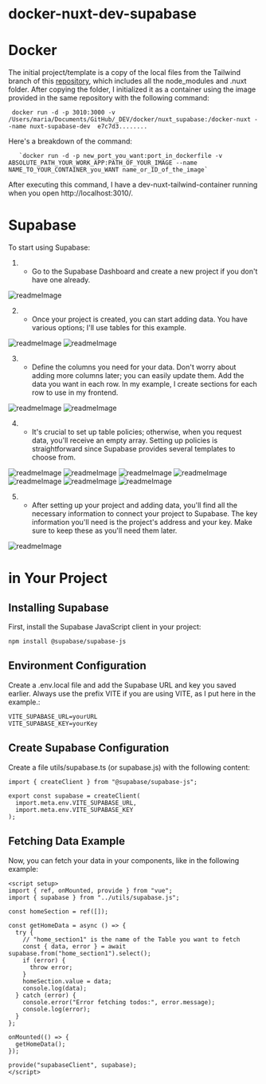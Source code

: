 # docker-nuxt-dev-supabase

# Docker

The initial project/template is a copy of the local files from the Tailwind branch of this [repository](https://github.com/MariaRiosNavarro/docker-nuxt-dev-small/tree/tailwind), which includes all the node_modules and .nuxt folder. After copying the folder, I initialized it as a container using the image provided in the same repository with the following command:

```
 docker run -d -p 3010:3000 -v /Users/maria/Documents/GitHub/_DEV/docker/nuxt_supabase:/docker-nuxt --name nuxt-supabase-dev  e7c7d3........

```

Here's a breakdown of the command:

```
   `docker run -d -p new_port_you_want:port_in_dockerfile -v ABSOLUTE_PATH_YOUR_WORK_APP:PATH_OF_YOUR_IMAGE --name NAME_TO_YOUR_CONTAINER_you_WANT name_or_ID_of_the_image`

```

After executing this command, I have a dev-nuxt-tailwind-container running when you open http://localhost:3010/.

# Supabase

To start using Supabase:

1. - Go to the Supabase Dashboard and create a new project if you don't have one already.

![readmeImage](/readme_assets/r1.png)

2. - Once your project is created, you can start adding data. You have various options; I'll use tables for this example.

![readmeImage](/readme_assets/r3.png)
![readmeImage](/readme_assets/r4.png)

3. - Define the columns you need for your data. Don't worry about adding more columns later; you can easily update them. Add the data you want in each row. In my example, I create sections for each row to use in my frontend.

![readmeImage](/readme_assets/r5.png)
![readmeImage](/readme_assets/r6.png)

4. - It's crucial to set up table policies; otherwise, when you request data, you'll receive an empty array. Setting up policies is straightforward since Supabase provides several templates to choose from.

![readmeImage](/readme_assets/r7.png)
![readmeImage](/readme_assets/r8.png)
![readmeImage](/readme_assets/r9.png)
![readmeImage](/readme_assets/r10.png)
![readmeImage](/readme_assets/r11.png)
![readmeImage](/readme_assets/r12.png)
![readmeImage](/readme_assets/r13.png)

5. - After setting up your project and adding data, you'll find all the necessary information to connect your project to Supabase. The key information you'll need is the project's address and your key. Make sure to keep these as you'll need them later.

![readmeImage](/readme_assets/ra.png)

# in Your Project

## Installing Supabase

First, install the Supabase JavaScript client in your project:

`npm install @supabase/supabase-js`

## Environment Configuration

Create a .env.local file and add the Supabase URL and key you saved earlier. Always use the prefix VITE if you are using VITE, as I put here in the example.:

```
VITE_SUPABASE_URL=yourURL
VITE_SUPABASE_KEY=yourKey

```

## Create Supabase Configuration

Create a file utils/supabase.ts (or supabase.js) with the following content:

```
import { createClient } from "@supabase/supabase-js";

export const supabase = createClient(
  import.meta.env.VITE_SUPABASE_URL,
  import.meta.env.VITE_SUPABASE_KEY
);

```

## Fetching Data Example

Now, you can fetch your data in your components, like in the following example:

```vue
<script setup>
import { ref, onMounted, provide } from "vue";
import { supabase } from "../utils/supabase.js";

const homeSection = ref([]);

const getHomeData = async () => {
  try {
    // "home_section1" is the name of the Table you want to fetch
    const { data, error } = await supabase.from("home_section1").select();
    if (error) {
      throw error;
    }
    homeSection.value = data;
    console.log(data);
  } catch (error) {
    console.error("Error fetching todos:", error.message);
    console.log(error);
  }
};

onMounted(() => {
  getHomeData();
});

provide("supabaseClient", supabase);
</script>
```
